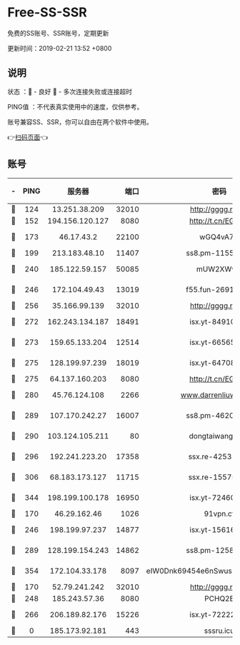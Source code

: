 # Free-SS-SSR

免费的SS账号、SSR账号，定期更新

更新时间：2019-02-21 13:52 +0800

## 说明

状态     ：🙂 - 良好 🙁 - 多次连接失败或连接超时

PING值   ：不代表真实使用中的速度，仅供参考。

账号兼容SS、SSR，你可以自由在两个软件中使用。

👉[扫码页面](https://liesauer.github.io/free-ss-ssr.github.io/)👈

## 账号

|-|PING|服务器|端口|密码|加密方式|区域|
|:----:|:----:|:-----:|-----:|:----:|:----:|:----:|
|🙂|124|13.251.38.209|32010|http://gggg.rocks|chacha20|SG|
|🙂|152|194.156.120.127|8080|http://t.cn/EGJIyrl|rc4-md5|RU|
|🙂|173|46.17.43.2|22100|wGQ4vA7D|aes-256-gcm|RU|
|🙂|199|213.183.48.10|11407|ss8.pm-11550642|rc4-md5|RU|
|🙂|240|185.122.59.157|50085|mUW2XWw8|aes-256-cfb|GB|
|🙂|246|172.104.49.43|13019|f55.fun-26915398|aes-256-cfb|SG|
|🙂|256|35.166.99.139|32010|http://gggg.rocks|chacha20|US|
|🙂|272|162.243.134.187|18491|isx.yt-84910823|aes-256-cfb|US|
|🙂|273|159.65.133.204|12514|isx.yt-66565507|aes-256-cfb|SG|
|🙂|275|128.199.97.239|18019|isx.yt-64708187|aes-256-cfb|SG|
|🙂|275|64.137.160.203|8080|http://t.cn/EGJIyrl|rc4-md5|CA|
|🙂|280|45.76.124.108|2266|www.darrenliuwei.com|aes-256-cfb|AU|
|🙂|289|107.170.242.27|16007|ss8.pm-46207230|aes-256-cfb|US|
|🙂|290|103.124.105.211|80|dongtaiwang.com|aes-256-cfb|US|
|🙂|296|192.241.223.20|17358|ssx.re-42531129|aes-256-cfb|US|
|🙂|306|68.183.173.127|11715|ssx.re-15575310|aes-256-cfb|US|
|🙂|344|198.199.100.178|16950|isx.yt-72460232|aes-256-cfb|US|
|🙂|170|46.29.162.46|1026|91vpn.cf|rc4-md5|RU|
|🙂|246|198.199.97.237|14877|isx.yt-15616961|aes-256-cfb|US|
|🙂|289|128.199.154.243|14862|ss8.pm-12583893|aes-256-cfb|SG|
|🙂|354|172.104.33.178|8097|eIW0Dnk69454e6nSwuspv9DmS201tQ0D|aes-256-cfb|SG|
|🙁|170|52.79.241.242|32010|http://gggg.rocks|chacha20|KR|
|🙁|248|185.243.57.36|8080|PCHQ2E|rc4-md5|US|
|🙁|266|206.189.82.176|15226|isx.yt-72222677|aes-256-cfb|SG|
|🙁|0|185.173.92.181|443|sssru.icu|rc4-md5|RU|
